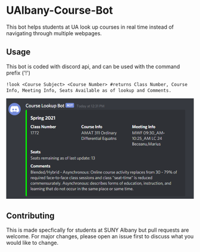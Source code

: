 # UAlbany-Course-Bot
This bot helps students at UA look up courses in real time instead of navigating through multiple webpages.

## Usage
This bot is coded with discord api, and can be used with the command prefix ('!')
```
!look <Course Subject> <Course Number> #returns Class Number, Course Info, Meeting Info, Seats Available as of lookup and Comments.
```
![example output](https://github.com/Mcheung7272/UAlbany-Course-Bot/blob/master/exampleoutputCourse.png?raw=true "Example Output")

## Contributing
This is made specfically for students at SUNY Albany but pull requests are welcome. For major changes, please open an issue first to discuss what you would like to change.
